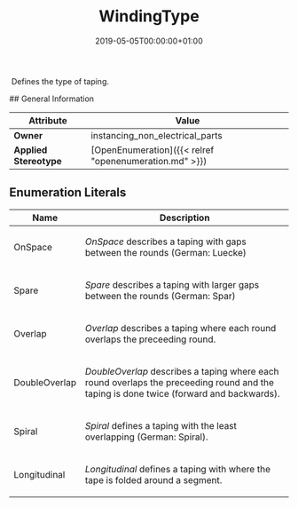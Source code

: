 ﻿---
title: WindingType
toc: false
type: specs
date: "2019-05-05T00:00:00+01:00"
draft: false
menu_name: vec120

# Prev/next pager order (if `docs_section_pager` enabled in `params.toml`)
weight: 
---
<html>   <head>     </head>   <body>     <p> &#160;Defines the type of taping.       </p>  </body> </html>
## General Information

| Attribute               | Value |
|-------------------------|-------|
| **Owner**               | instancing_non_electrical_parts |
| **Applied Stereotype**  | [OpenEnumeration]({{< relref "openenumeration.md" >}})<br/>  |

## Enumeration Literals
| Name          | **Description** |
|---------------|-----------------|
| OnSpace | <html>   <head>     </head>   <body>     <p> <i>OnSpace</i> describes a taping with gaps between the rounds (German: Luecke)      </p>  </body> </html> |
| Spare | <html>   <head>     </head>   <body>     <p> <i>Spare</i> describes a taping with larger gaps between the rounds (German: Spar)      </p>  </body> </html> |
| Overlap | <html>   <head>     </head>   <body>     <p> <i>Overlap</i> describes a taping where each round overlaps the preceeding round.      </p>  </body> </html> |
| DoubleOverlap | <html>   <head>     </head>   <body>     <p> <i>DoubleOverlap</i> describes a taping where each round overlaps the preceeding round and the taping is done twice (forward and backwards).      </p>  </body> </html> |
| Spiral | <html>   <head>     </head>   <body>     <p> <i>Spiral</i> defines a taping with the least overlapping (German: Spiral).       </p>  </body> </html> |
| Longitudinal | <html>   <head>     </head>   <body>     <p> <i>Longitudinal </i>defines a taping with where the tape is folded around a segment.      </p>  </body> </html> |
